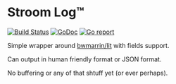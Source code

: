 # Stroom Log™

[![Build Status](https://cloud.drone.io/api/badges/Strum355/log/status.svg)](https://cloud.drone.io/Strum355/log)
[![GoDoc](https://godoc.org/github.com/Strum355/log?status.svg)](https://godoc.org/github.com/Strum355/log)
[![Go report](https://goreportcard.com/badge/Strum355/log)](https://goreportcard.com/report/Strum355/log)

Simple wrapper around [bwmarrin/lit](https://github.com/bwmarrin/lit) with fields support.

Can output in human friendly format or JSON format.

No buffering or any of that shtuff yet (or ever perhaps).
